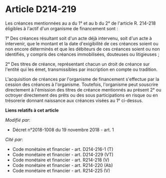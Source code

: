 # Article D214-219

Les créances mentionnées au a du 1° et au b du 2° de l'article R. 214-218 éligibles à l'actif d'un organisme de financement
sont :

1° Des créances résultant soit d'un acte déjà intervenu, soit d'un acte à intervenir, que le montant et la date d'exigibilité
de ces créances soient ou non encore déterminés et que les débiteurs de ces créances soient ou non identifiés, y compris des
créances immobilisées, douteuses ou litigieuses ;

2° Des titres de créance, représentant chacun un droit de créance sur l'entité qui les émet, transmissibles par inscription
en compte ou tradition.

L'acquisition de créances par l'organisme de financement s'effectue par la cession des créances à l'organisme. Toutefois,
l'organisme peut souscrire directement à l'émission des titres de créance mentionnés au présent 2° ou octroyer directement
des prêts ou des sous participations en risque ou en trésorerie donnant naissance aux créances visées au 1° ci-dessus.

**Liens relatifs à cet article**

_Modifié par_:

  - Décret n°2018-1008 du 19 novembre 2018 - art. 1

_Cité par_:

  - Code monétaire et financier - art. D214-216-1 (T)
  - Code monétaire et financier - art. D214-229 (VT)
  - Code monétaire et financier - art. R214-218 (V)
  - Code monétaire et financier - art. R214-220 (Ab)
  - Code monétaire et financier - art. R214-225 (V)
